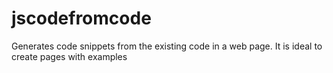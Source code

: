 # jscodefromcode
Generates code snippets from the existing code in a web page. It is ideal to create pages with examples
